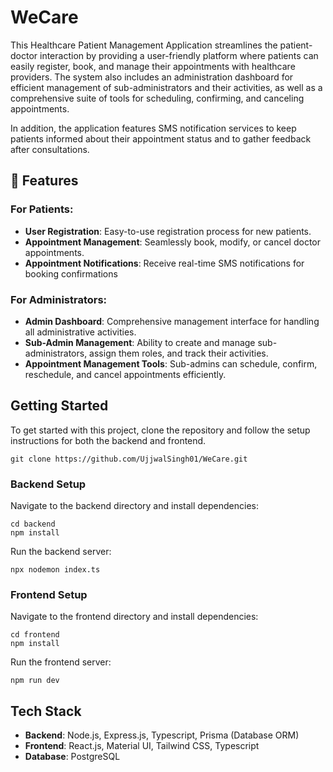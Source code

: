 
# WeCare

This Healthcare Patient Management Application streamlines the patient-doctor interaction by providing a user-friendly platform where patients can easily register, book, and manage their appointments with healthcare providers. The system also includes an administration dashboard for efficient management of sub-administrators and their activities, as well as a comprehensive suite of tools for scheduling, confirming, and canceling appointments.

In addition, the application features SMS notification services to keep patients informed about their appointment status and to gather feedback after consultations.



## 🚀 Features

### For Patients:
- **User Registration**: Easy-to-use registration process for new patients.
- **Appointment Management**: Seamlessly book, modify, or cancel doctor appointments.
- **Appointment Notifications**: Receive real-time SMS notifications for booking confirmations


### For Administrators:
- **Admin Dashboard**: Comprehensive management interface for handling all administrative activities.
- **Sub-Admin Management**: Ability to create and manage sub-administrators, assign them roles, and track their activities.
- **Appointment Management Tools**: Sub-admins can schedule, confirm, reschedule, and cancel appointments efficiently.


## Getting Started

To get started with this project, clone the repository and follow the setup instructions for both the backend and frontend.

```
git clone https://github.com/UjjwalSingh01/WeCare.git

```

### Backend Setup
Navigate to the backend directory and install dependencies:
```
cd backend
npm install
```

Run the backend server:
```
npx nodemon index.ts
```

### Frontend Setup
Navigate to the frontend directory and install dependencies:

```
cd frontend
npm install
```

Run the frontend server:
```
npm run dev 
```


## Tech Stack

- **Backend**: Node.js, Express.js, Typescript, Prisma (Database ORM)
- **Frontend**: React.js, Material UI, Tailwind CSS, Typescript
- **Database**: PostgreSQL

